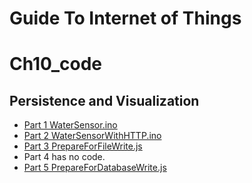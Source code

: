 
# Guide To Internet of Things
# Ch10_code
## Persistence and Visualization

+ [Part 1 WaterSensor.ino](./WaterSensor.ino)
+ [Part 2 WaterSensorWithHTTP.ino](./WaterSensorWithHTTP.ino)
+ [Part 3 PrepareForFileWrite.js](./PrepareForFileWrite.js)
+ Part 4 has no code.
+ [Part 5 PrepareForDatabaseWrite.js](./PrepareForDatabaseWrite.js)
